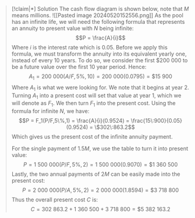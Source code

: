 
>[!claim|*] Solution
>The cash flow diagram is shown below, note that $M$ means millions.
>![[Pasted image 20240520152556.png]]
>As the pool has an infinite life, we will need the following formula that represents an annuity to present value with $N$ being infinite: $$P = \frac{A}{i}$$Where $i$ is the interest rate which is $0.05$. Before we apply this formula, we must transform the annuity into its equivalent yearly one, instead of every $10$ years. To do so, we consider the first $\$200\:000$ to be a future value over the first $10$ year period. Hence: $$A_1 = 200\:000(A/F,5\%,10) = 200\:000(0.0795) = \$15\:900$$Where $A_1$ is what we were looking for. We note that it begins at year $2$. Turning $A_1$ into a present cost will set that value at year $1$, which we will denote as $F_1$. We then turn $F_1$ into the present cost. Using the formula for infinite $N$, we have: $$P = F_1(P/F,5\%,1) = \frac{A}{i}(0.9524) = \frac{15\:900}{0.05}(0.9524) = \$302\:863.2$$Which gives us the present cost of the infinite annuity payment. 
>
>For the single payment of $1.5M$, we use the table to turn it into present value: $$P= 1\:500\:000(P/F,5\%,2) = 1\:500\:000(0.9070) = \$1\:360\:500$$Lastly, the two annual payments of $2M$ can be easily made into the present cost: $$P = 2\:000\:000(P/A,5\%,2) = 2\:000\:000(1.8594) = \$3\:718\:800$$Thus the overall present cost $C$ is: $$C = 302\:863.2+1\:360\:500+3\:718\:800 = \$5\:382\:163.2$$  



